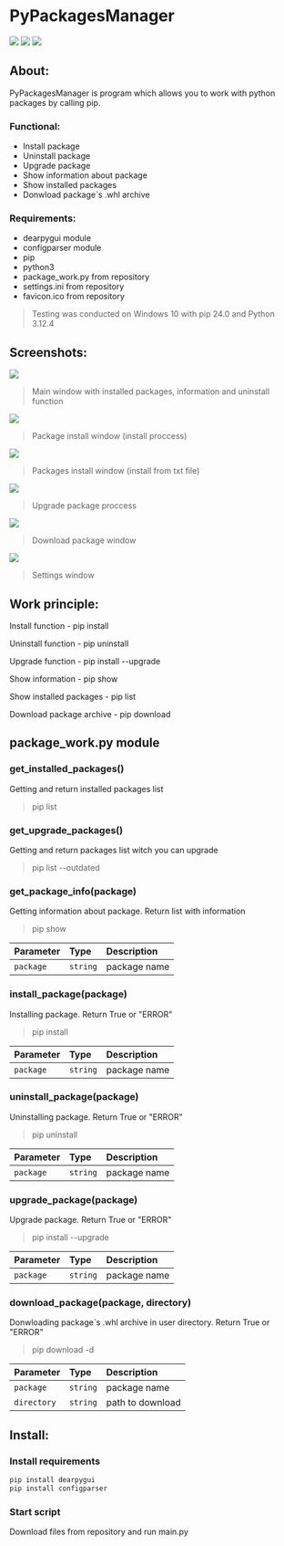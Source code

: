 # PyPackagesManager

<img src="https://img.shields.io/badge/PyPackagesManager-0.1-violet"/> <img src="https://img.shields.io/badge/python-3.10+-blue"/> <img src="https://img.shields.io/badge/pip-24.0-green"/>

## About:

PyPackagesManager is program which allows you to work with python packages by calling pip.

### Functional:

- Install package
- Uninstall package
- Upgrade package
- Show information about package
- Show installed packages
- Donwload package`s .whl archive

### Requirements:

- dearpygui module
- configparser module
- pip
- python3
- package_work.py from repository
- settings.ini from repository
- favicon.ico from repository

> Testing was conducted on Windows 10 with pip 24.0 and Python 3.12.4

## Screenshots:

<img src="https://sun9-77.userapi.com/impg/ro2dzUovg1qM5ju_rWM8sd978NRahugUdoaO2g/q2aPlnthUcQ.jpg?size=989x601&quality=95&sign=031a79997d1f6a3a6edc604ac84eac01&type=album"/>

> Main window with installed packages, information and uninstall function


<img src="https://sun9-15.userapi.com/impg/RqDyq_9QJVNgVPl9McV5tGu8EawUlZLv4jqY-g/n_rr_H91Ak4.jpg?size=986x594&quality=95&sign=6c7a29925ee99f9d7561ab6065bd58f6&type=album"/>

> Package install window (install proccess)


<img src="https://sun9-52.userapi.com/impg/alqkGwVrUZixx-zhftNhgjXa8-7BP-ik6l4OjQ/nPsupGH_o9c.jpg?size=987x599&quality=95&sign=09f71be966d6f2e076b4f2ae65c0bfdf&type=album"/>

> Packages install window (install from txt file)


<img src="https://sun9-64.userapi.com/impg/mIZgeCqaO7ytL0eq8DBITSge2_vLXGp74NecFQ/z1NX0CE17-g.jpg?size=988x595&quality=95&sign=8c2ccc218e9f144e8f77e83c213d7d0d&type=album"/>

> Upgrade package proccess


<img src="https://sun9-31.userapi.com/impg/n4h_asTDeV8LjAFoqiAqw-4OJQTapk1XZtt7xg/Z5_dHR0iAJo.jpg?size=984x591&quality=95&sign=c9720ae05bccdda1eb9b4a96a64ed80b&type=album"/>

> Download package window


<img src="https://sun9-16.userapi.com/impg/OD-MDCbnwgs0jiOyP6k9DqaPPbZFi5_f2KQszg/phnE3EiYO_U.jpg?size=984x593&quality=95&sign=b36b916a6e1e468a5af19f8d48d16052&type=album"/>

> Settings window

## Work principle:

Install function         - pip install <package-name>

Uninstall function       - pip uninstall <package-name>

Upgrade function         - pip install --upgrade <package-name>

Show information         - pip show <package-name>

Show installed packages  - pip list

Download package archive - pip download <package-name>

## package_work.py module

### get_installed_packages()

Getting and return installed packages list

> pip list


### get_upgrade_packages()

Getting and return packages list witch you can upgrade

> pip list --outdated


### get_package_info(package)

Getting information about package. Return list with information

> pip show <package-name>

| Parameter | Type     | Description                       |
| :-------- | :------- | :-------------------------------- |
| `package` | `string` | package name                      |


### install_package(package)

Installing package. Return True or "ERROR"

> pip install <package-name>

| Parameter | Type     | Description                       |
| :-------- | :------- | :-------------------------------- |
| `package` | `string` | package name                      |


### uninstall_package(package)

Uninstalling package. Return True or "ERROR"

> pip uninstall <package-name>

| Parameter | Type     | Description                       |
| :-------- | :------- | :-------------------------------- |
| `package` | `string` | package name                      |


### upgrade_package(package)

Upgrade package. Return True or "ERROR"

> pip install --upgrade <package-name>

| Parameter | Type     | Description                       |
| :-------- | :------- | :-------------------------------- |
| `package` | `string` | package name                      |


### download_package(package, directory)

Donwloading package`s .whl archive in user directory. Return True or "ERROR"

> pip download <package-name> -d <directory>

| Parameter   | Type     | Description                       |
| :---------- | :------- | :-------------------------------- |
| `package`   | `string` | package name                      |
| `directory` | `string` | path to download                  |

## Install:

### Install requirements

```bash
pip install dearpygui
pip install configparser
```

### Start script

Download files from repository and run main.py
